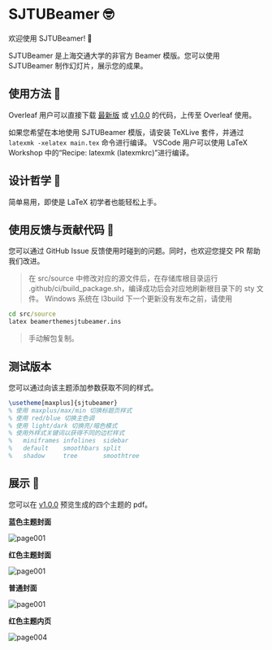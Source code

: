 # SJTUBeamer 🤓

欢迎使用 SJTUBeamer! 🥳

SJTUBeamer 是上海交通大学的非官方 Beamer 模版。您可以使用 SJTUBeamer 制作幻灯片，展示您的成果。

## 使用方法 🧰

Overleaf 用户可以直接下载 [最新版](https://github.com/sjtug/SJTUBeamer/archive/refs/heads/main.zip) 或 
[v1.0.0](https://github.com/sjtug/SJTUBeamer/releases/tag/v1.0.0) 的代码，上传至 Overleaf 使用。

如果您希望在本地使用 SJTUBeamer 模版，请安装 TeXLive 套件，并通过 `latexmk -xelatex main.tex` 命令进行编译。
VSCode 用户可以使用 LaTeX Workshop 中的“Recipe: latexmk (latexmkrc)”进行编译。

## 设计哲学 💭

简单易用，即使是 LaTeX 初学者也能轻松上手。

## 使用反馈与贡献代码 👷

您可以通过 GitHub Issue 反馈使用时碰到的问题。同时，也欢迎您提交 PR 帮助我们改进。

> 在 src/source 中修改对应的源文件后，在存储库根目录运行 .github/ci/build_package.sh，编译成功后会对应地刷新根目录下的 sty 文件。
> Windows 系统在 l3build 下一个更新没有发布之前，请使用
```cmd
cd src/source
latex beamerthemesjtubeamer.ins
```
> 手动解包复制。

## 测试版本

您可以通过向该主题添加参数获取不同的样式。
```latex
\usetheme[maxplus]{sjtubeamer}
% 使用 maxplus/max/min 切换标题页样式
% 使用 red/blue 切换主色调
% 使用 light/dark 切换亮/暗色模式
% 使用外样式关键词以获得不同的边栏样式
%   miniframes infolines  sidebar 
%   default    smoothbars split	 
%   shadow     tree       smoothtree
```

## 展示 🧐

您可以在 [v1.0.0](https://github.com/sjtug/SJTUBeamer/releases/tag/v1.0.0) 预览生成的四个主题的 pdf。

**蓝色主题封面**

![page001](https://user-images.githubusercontent.com/4198311/119085675-be619a80-ba36-11eb-878f-609b2882dc35.png)

**红色主题封面**

![page001](https://user-images.githubusercontent.com/4198311/119085697-c7526c00-ba36-11eb-8a70-296f8f36c2d6.png)

**普通封面**

![page001](https://user-images.githubusercontent.com/4198311/118810621-aa0a8a00-b8de-11eb-907e-6342c156ea53.png)

**红色主题内页**

![page004](https://user-images.githubusercontent.com/4198311/118810609-a70f9980-b8de-11eb-84b3-68918c905817.png)
